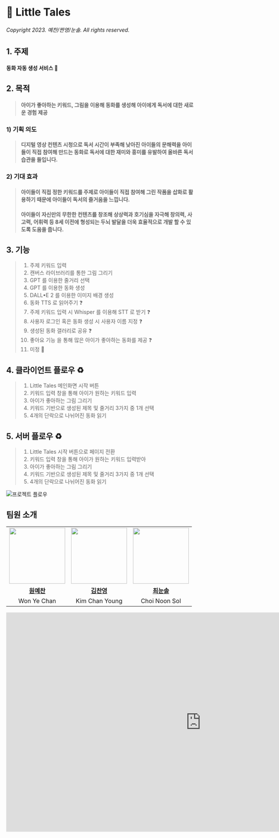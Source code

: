 # 📖 Little Tales

###### Copyright 2023. 예찬/짠영/눈솔. All rights reserved.

## 1. 주제
#### 동화 자동 생성 서비스 🌱

## 2. 목적

> #### 아이가 좋아하는 키워드, 그림을 이용해 동화를 생성해 아이에게 독서에 대한 새로운 경험 제공

### 1) 기획 의도
> #### 디지털 영상 컨텐츠 시청으로 독서 시간이 부족해 낮아진 아이들의 문해력을 아이들이 직접 참여해 만드는 동화로 독서에 대한 재미와 흥미를 유발하여 올바른 독서 습관을 들입니다.
### 2) 기대 효과
> #### 아이들이 직접 정한 키워드를 주제로 아이들이 직접 참여해 그린 작품을 삽화로 활용하기 때문에 아이들이 독서의 즐거움을 느낍니다.
> #### 아이들이 자신만의 무한한 컨텐츠를 창조해 상상력과 호기심을 자극해 창의력, 사고력, 어휘력 등 8세 이전에 형성되는 두뇌 발달을 더욱 효율적으로 개발 할 수 있도록 도움을 줍니다.

## 3. 기능 
> 1) 주제 키워드 입력
> 2) 캔버스 라이브러리를 통한 그림 그리기
> 3) GPT 를 이용한 줄거리 선택
> 4) GPT 를 이용한 동화 생성
> 5) DALL•E 2 를 이용한 이미지 배경 생성
> 6) 동화 TTS 로 읽어주기 :question:
> 7) 주제 키워드 입력 시 Whisper 를 이용해 STT 로 받기 :question:
> 8) 사용자 로그인 혹은 동화 생성 시 사용자 이름 지정 :question:
> 9) 생성된 동화 갤러리로 공유 :question:
> 10) 좋아요 기능 을 통해 많은 아이가 좋아하는 동화를 제공 :question:
> 11) 미정 :poop:

## 4. 클라이언트 플로우 :recycle:
> 1) Little Tales 메인화면 시작 버튼
> 2) 키워드 입력 창을 통해 아이가 원하는 키워드 입력
> 3) 아이가 좋아하는 그림 그리기
> 4) 키워드 기반으로 생성된 제목 및 줄거리 3가지 중 1개 선택
> 5) 4개의 단락으로 나뉘어진 동화 읽기

## 5. 서버 플로우 :recycle:
> 1) Little Tales 시작 버튼으로 페이지 전환
> 2) 키워드 입력 창을 통해 아이가 원하는 키워드 입력받아 
> 3) 아이가 좋아하는 그림 그리기
> 4) 키워드 기반으로 생성된 제목 및 줄거리 3가지 중 1개 선택
> 5) 4개의 단락으로 나뉘어진 동화 읽기

![프로젝트 플로우](https://github.com/cykim1228/littleTales/assets/40597647/47714fbb-1883-4bcc-af50-ef2dcbed4d52)

## 팀원 소개
<table>
  <tr>
    <td align="center"><a href="https://github.com/yechan-9208"><img src="https://avatars.githubusercontent.com/yechan-9208" width="150px;" alt="">
    <td align="center"><a href="https://github.com/cykim1228"><img src="https://avatars.githubusercontent.com/cykim1228" width="150px;" alt="">
    <td align="center"><a href="https://github.com/choiary"><img src="https://avatars.githubusercontent.com/choiary" width="150px;" alt="">
    </td>
  </tr>
  <tr>
    <td align="center"><a href="https://github.com/jongminKims"><b>원예찬</b></td>
    <td align="center"><a href="https://github.com/cykim1228"><b>김찬영</b></td>
    <td align="center"><a href="https://github.com/choiary"><b>최눈솔</b></td>
      
  </tr>
 <tr>
    <td align="center">Won Ye Chan</td>
    <td align="center">Kim Chan Young</td>
    <td align="center">Choi Noon Sol</td>
  </tr>
</table>

<iframe width="1044" height="587" src="https://youtu.be/j1jml7ozTXU?si=PqZd1GDapHuwZ3bf" frameborder="0" allow="accelerometer; autoplay; encrypted-media; gyroscope; picture-in-picture" allowfullscreen></iframe>

